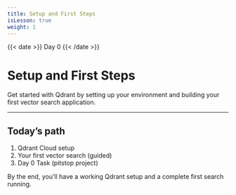 ```yaml
---
title: Setup and First Steps
isLesson: true
weight: 1
---
```


{{< date >}} Day 0 {{< /date >}}

# Setup and First Steps

Get started with Qdrant by setting up your environment and building your first vector search application.

---

## Today’s path

1. Qdrant Cloud setup
2. Your first vector search (guided)
3. Day 0 Task (pitstop project)

By the end, you’ll have a working Qdrant setup and a complete first search running.

